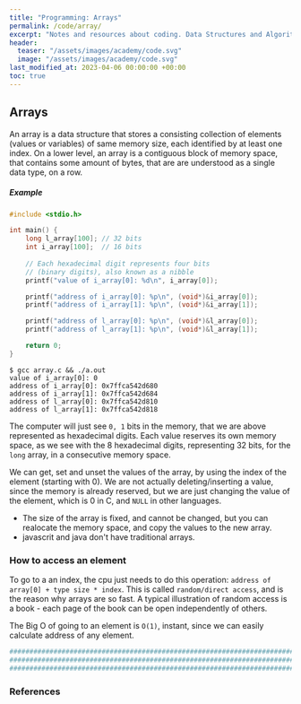 ```yaml
---
title: "Programming: Arrays"
permalink: /code/array/
excerpt: "Notes and resources about coding. Data Structures and Algorithms: Big O notation"
header:
  teaser: "/assets/images/academy/code.svg"
  image: "/assets/images/academy/code.svg"
last_modified_at: 2023-04-06 00:00:00 +00:00
toc: true
---
```


## Arrays

An array is a data structure that stores a consisting collection of elements (values or variables) of same memory size, each identified by at least one index.
On a lower level, an array is a contiguous block of memory space, that contains some amount of bytes, that are are understood as a single data type, on a row.

##### Example

```c
#include <stdio.h>

int main() {
    long l_array[100]; // 32 bits
    int i_array[100];  // 16 bits
    
    // Each hexadecimal digit represents four bits
    // (binary digits), also known as a nibble
    printf("value of i_array[0]: %d\n", i_array[0]);

    printf("address of i_array[0]: %p\n", (void*)&i_array[0]);
    printf("address of i_array[1]: %p\n", (void*)&i_array[1]);

    printf("address of l_array[0]: %p\n", (void*)&l_array[0]);
    printf("address of l_array[1]: %p\n", (void*)&l_array[1]);

    return 0;
}
```

```console
$ gcc array.c && ./a.out
value of i_array[0]: 0
address of i_array[0]: 0x7ffca542d680
address of i_array[1]: 0x7ffca542d684
address of l_array[0]: 0x7ffca542d810
address of l_array[1]: 0x7ffca542d818
```

The computer will just see `0, 1` bits in the memory, that we are above represented as hexadecimal digits. Each value reserves its own memory space, as we see with the 8 hexadecimal digits, representing 32 bits, for the `long` array, in a consecutive memory space.

We can get, set and unset the values of the array, by using the index of the element (starting with 0). We are not actually deleting/inserting a value, since the memory is already reserved, but we are just changing the value of the element, which is 0 in C, and `NULL` in other languages.
* The size of the array is fixed, and cannot be changed, but you can realocate the memory space, and copy the values to the new array.
* javascrit and java don't have traditional arrays.

### How to access an element

To go to a an index, the cpu just needs to do this operation: `address of array[0] + type size * index`. This is called `random/direct access`, and is the reason why arrays are so fast. A typical illustration of random access is a book - each page of the book can be open independently of others.

The Big O of going to an element is `O(1)`, instant, since we can easily calculate address of any element.






```sh
################################################################################
################################################################################
################################################################################
```

### References